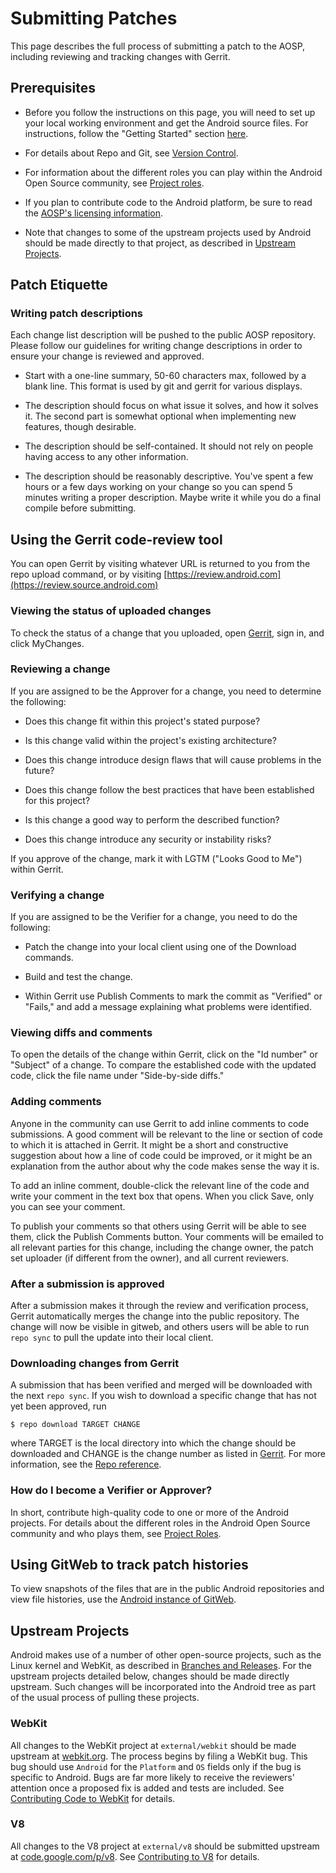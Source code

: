 # Submitting Patches #

This page describes the full process of submitting a patch to the AOSP, including reviewing and tracking changes with Gerrit.

## Prerequisites ##

- Before you follow the instructions on this page, you will need to set up your
local working environment and get the Android source files. For instructions,
follow the "Getting Started" section [here](downloading.html).

- For details about Repo and Git, see [Version Control](version-control.html).

- For information about the different roles you can play within the Android
Open Source community, see [Project roles](/about/roles.html).

- If you plan to contribute code to the Android platform, be sure to read
the [AOSP's licensing information](/about/licenses.html).

- Note that changes to some of the upstream projects used by Android should be
made directly to that project, as described in [Upstream Projects](#upstream-projects).

## Patch Etiquette ##

### Writing patch descriptions ###

Each change list description will be pushed to the public AOSP repository. Please follow our guidelines for writing change descriptions in order to ensure your change is reviewed and approved.

- Start with a one-line summary, 50-60 characters max, followed by a blank line. This format is used by git and gerrit for various displays.

- The description should focus on what issue it solves, and how it solves it. The second part is somewhat optional when implementing new features, though desirable.

- The description should be self-contained. It should not rely on people having access to any other information.

- The description should be reasonably descriptive. You've spent a few hours or a few days working on your change so you can spend 5 minutes writing a proper description. Maybe write it while you do a final compile before submitting.

## Using the Gerrit code-review tool ##

You can open Gerrit by visiting whatever URL is returned to you from the repo upload command, 
or by visiting [https://review.android.com](https://review.source.android.com)

### Viewing the status of uploaded changes ###

To check the status of a change that you uploaded, open [Gerrit](https://review.source.android.com/mine), 
sign in, and click MyChanges.

### Reviewing a change ###

If you are assigned to be the Approver for a change, you need to determine the following:

- Does this change fit within this project's stated purpose?

- Is this change valid within the project's existing architecture?

- Does this change introduce design flaws that will cause problems in the future?

- Does this change follow the best practices that have been established for this project?

- Is this change a good way to perform the described function?

- Does this change introduce any security or instability risks?

If you approve of the change, mark it with LGTM ("Looks Good to Me") within Gerrit.

### Verifying a change ###

If you are assigned to be the Verifier for a change, you need to do the following:

- Patch the change into your local client using one of the Download commands.

- Build and test the change.

- Within Gerrit use Publish Comments to mark the commit as "Verified" or "Fails," and add a message explaining what problems were identified.

### Viewing diffs and comments ###

To open the details of the change within Gerrit, click on the "Id number" or "Subject" of a change. To compare the established code with the updated code, click the file name under "Side-by-side diffs."

### Adding comments ###

Anyone in the community can use Gerrit to add inline comments to code submissions. A good comment will be relevant to the line or section of code to which it is attached in Gerrit. It might be a short and constructive suggestion about how a line of code could be improved, or it might be an explanation from the author about why the code makes sense the way it is.

To add an inline comment, double-click the relevant line of the code and write your comment in the text box that opens. When you click Save, only you can see your comment.

To publish your comments so that others using Gerrit will be able to see them, click the Publish Comments button. Your comments will be emailed to all relevant parties for this change, including the change owner, the patch set uploader (if different from the owner), and all current reviewers.

### After a submission is approved ###

After a submission makes it through the review and verification process, Gerrit automatically merges the change into the public repository. The change will now be visible in gitweb, and others users will be able to run `repo sync` to pull the update into their local client.

### Downloading changes from Gerrit ###

A submission that has been verified and merged will be downloaded with the next `repo sync`. If you wish to download a specific change that has not yet been approved, run

    $ repo download TARGET CHANGE

where TARGET is the local directory into which the change should be downloaded and CHANGE is the 
change number as listed in [Gerrit](https://review.source.android.com/). For more information, 
see the [Repo reference](/source/using-repo.html).

### How do I become a Verifier or Approver? ###

In short, contribute high-quality code to one or more of the Android projects.
For details about the different roles in the Android Open Source community and
who plays them, see [Project Roles](/about/roles.html).

## Using GitWeb to track patch histories ##

To view snapshots of the files that are in the public Android repositories and view file histories, use the [Android instance of GitWeb](http://android.git.kernel.org/).

<a name="upstream-projects"></a>

## Upstream Projects ##

Android makes use of a number of other open-source projects, such as the Linux kernel and WebKit, as described in
[Branches and Releases](/source/code-lines.html). For the upstream projects detailed below, changes should be made directly upstream. Such changes will be incorporated into the Android tree as part of the usual process of pulling these projects.

### WebKit ###

All changes to the WebKit project at `external/webkit` should be made
upstream at [webkit.org](http://www.webkit.org). The process begins by filing a WebKit bug. 
This bug should use `Android` for the `Platform` and `OS` 
fields only if the bug is specific to Android. Bugs are far more likely to receive the reviewers'
attention once a proposed fix is added and tests are included. See
[Contributing Code to WebKit](http://webkit.org/coding/contributing.html) for details.

### V8 ###

All changes to the V8 project at `external/v8` should be submitted upstream at
[code.google.com/p/v8](http://code.google.com/p/v8). See [Contributing to V8](http://code.google.com/p/v8/wiki/Contributing)
for details.

